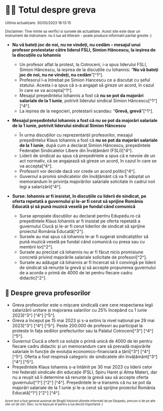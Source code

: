 # 👩‍🏫 Totul despre greva
<sub>Ultima actualizare: 30/05/2023 18:13:15</sub>

<sub>Disclaimer: Tine minte sa verifici si sursele de actualitate. Acest site este doar un instrument de indrumare: nu il lua ad litteram - poate produce informatii partial gresite :)</sub>

- **Nu vă bateți joc de noi, nu ne vindeți, nu cedăm – mesajul unui profesor protestatar către liderul FSLI, Simion Hăncescu, la ieșirea de la discuțiile cu Iohannis**
    - Un profesor aflat la protest, la Cotroceni, i-a spus liderului FSLI, Simion Hăncescu, la ieșirea de la discuțiile cu Iohannis: “**Nu vă bateți joc de noi, nu ne vindeți, nu cedăm**”[^1^].
    - Profesorul l-a întrebat pe Simion Hancescu ce a discutat cu șeful statului. Acesta i-a spus că s-a angajat să gireze un acord, în cazul în care se va accepta[^1^].
    - Mesajul președintelui Iohannis a fost că **nu se pot da majorări salariale de la 1 iunie**, potrivit liderului sindical Simion Hăncescu[^1^] [^4^].
    - La ieșirea de la negocieri, protestarii scandau: “**Grevă, grevă**”[^1^].

- **Mesajul președintelui Iohannis a fost că nu se pot da majorări salariale de la 1 iunie, potrivit liderului sindical Simion Hăncescu**
    - În urma discuțiilor cu reprezentanții profesorilor, mesajul președintelui Klaus Iohannis a fost că **nu se pot da majorări salariale de la 1 iunie**, după cum a declarat Simion Hăncescu, președintele Federației Sindicatelor Libere din Învățământ (FSLI)[^4^].
    - Liderii de sindicat au spus că președintele a spus că e nevoie de un act normativ, că se angajează să gireze un acord, în cazul în care se va accepta[^4^].
    - Profesorii vor decide dacă vor crede un acord politic[^4^].
    - Guvernul a promis sindicatelor din învățământ că va fi adoptat un memorandum în privința majorărilor salariale solicitate în cadrul noii legi a salarizării[^4^].

- **Surse: Iohannis ar fi insistat, în discuțiile cu liderii de sindicat, pe oferta repetată a guvernului și le-ar fi cerut să sprijine România Educată și să pună muzică veselă pe fundal când comunică**
    - Surse apropiate discuțiilor au declarat pentru Edupedu.ro că președintele Klaus Iohannis ar fi insistat pe oferta repetată a guvernului Ciucă și le-ar fi cerut liderilor de sindicat să sprijine proiectul România Educată[^2^].
    - Sursele au mai spus că Iohannis le-ar fi sugerat sindicaliștilor să pună muzică veselă pe fundal când comunică cu presa sau cu membrii lor[^2^].
    - Sursele au precizat că Iohannis nu ar fi făcut nicio promisiune concretă privind majorările salariale solicitate de profesori[^2^].
    - Sursele au adăugat că Iohannis ar fi încercat să îi convingă pe liderii de sindicat să renunțe la grevă și să accepte propunerea guvernului de a acorda o primă de 4000 de lei pentru fiecare cadru didactic[^2^].

## 🏫 Despre greva profesorilor
- Greva profesorilor este o mișcare sindicală care cere respectarea legii salarizării unitare și majorarea salariilor cu 25% începând cu 1 iunie 2023[^3^] [^4^] [^5^].
- Greva a început pe 15 mai 2023 și s-a extins la nivel național pe 29 mai 2023[^3^] [^4^] [^5^]. Peste 200.000 de profesori au participat la proteste în fața sediilor prefecturilor sau la Palatul Cotroceni[^3^] [^4^] [^5^].
- Guvernul Ciucă a oferit ca soluție o primă unică de 4000 de lei pentru fiecare cadru didactic și un memorandum care să prevadă majorările salariale în funcție de evoluția economico-financiară a țării[^3^] [^4^] [^5^]. Oferta a fost respinsă categoric de sindicatele din învățământ[^3^] [^4^] [^5^].
- Președintele Klaus Iohannis s-a întâlnit pe 30 mai 2023 cu liderii celor trei federații sindicale din educație (FSLI, Spiru Haret și Alma Mater), dar nu a reușit să îi determine să renunțe la grevă sau să accepte oferta guvernului[^1^] [^2^] [^4^]. Președintele le-a transmis că nu se pot da majorări salariale de la 1 iunie și le-a cerut să sprijine proiectul România Educată[^1^] [^2^] [^4^].


<sub><sub>Acest text a fost generat automat de BingAI folosind ultimele informatii de pe Edupedu, precum si de pe alte site-uri de stiri. Deci, nu te baza pe el pentru a lua decizii importante :)</sub></sub>